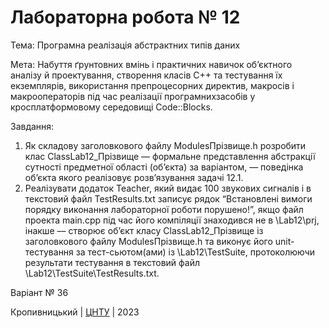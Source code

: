 ﻿# Лабораторна робота № 12

Тема: Програмна реалізація абстрактних типів даних

Мета: Набуття ґрунтовних вмінь і практичних навичок об’єктного аналізу
й проектування, створення класів С++ та тестування їх екземплярів,
використання препроцесорних директив, макросів і макрооператорів
під час реалізації програмнихзасобів у кросплатформовому середовищі Code::Blocks.

Завдання:
1. Як складову заголовкового файлу ModulesПрізвище.h розробити
клас ClassLab12_Прізвище –– формальне представлення
абстракції сутності предметної області (об’єкта) за варіантом, ―
поведінка об’єкта якого реалізовує розв’язування задачі 12.1.
2. Реалізувати додаток Teacher, який видає 100 звукових сигналів і в
текстовий файл TestResults.txt записує рядок “Встановлені вимоги
порядку виконання лабораторної роботи порушено!”, якщо файл
проекта main.срр під час його компіляції знаходився не в \Lab12\prj,
інакше –– створює об’єкт класу ClassLab12_Прізвище із
заголовкового файлу ModulesПрізвище.h та виконує його unit-тестування
за тест-сьютом(ами) із \Lab12\TestSuite\, протоколюючи результати
тестування в текстовий файл \Lab12\TestSuite\TestResults.txt. 

Варіант № 36


Кропивницький | <a href="http://www.kntu.kr.ua/">ЦНТУ</a> | 2023